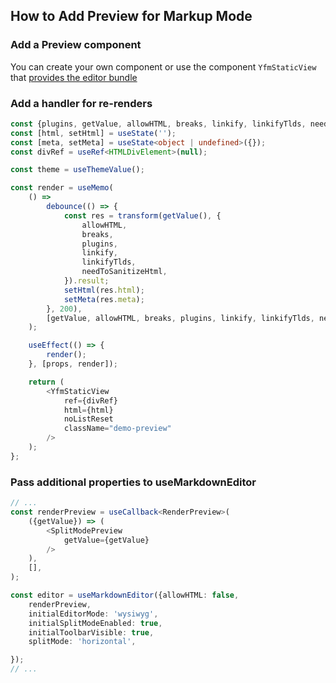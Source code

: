 ## How to Add Preview for Markup Mode

### Add a Preview component

You can create your own component or use the component `YfmStaticView` that [provides the editor bundle](https://github.com/gravity-ui/markdown-editor/blob/main/src/view/components/YfmHtml/YfmStaticView.tsx)

### Add a handler for re-renders

```ts
const {plugins, getValue, allowHTML, breaks, linkify, linkifyTlds, needToSanitizeHtml} = props;
const [html, setHtml] = useState('');
const [meta, setMeta] = useState<object | undefined>({});
const divRef = useRef<HTMLDivElement>(null);

const theme = useThemeValue();

const render = useMemo(
    () =>
        debounce(() => {
            const res = transform(getValue(), {
                allowHTML,
                breaks,
                plugins,
                linkify,
                linkifyTlds,
                needToSanitizeHtml,
            }).result;
            setHtml(res.html);
            setMeta(res.meta);
        }, 200),
        [getValue, allowHTML, breaks, plugins, linkify, linkifyTlds, needToSanitizeHtml, theme],
    );

    useEffect(() => {
        render();
    }, [props, render]);

    return (
        <YfmStaticView
            ref={divRef}
            html={html}
            noListReset
            className="demo-preview"
        />
    );
};
```
### Pass additional properties to useMarkdownEditor

```ts
// ...
const renderPreview = useCallback<RenderPreview>(
    ({getValue}) => (
        <SplitModePreview
            getValue={getValue}
        />
    ),
    [],
);

const editor = useMarkdownEditor({allowHTML: false,
    renderPreview,
    initialEditorMode: 'wysiwyg',
    initialSplitModeEnabled: true,
    initialToolbarVisible: true,
    splitMode: 'horizontal',

});
// ...
```
